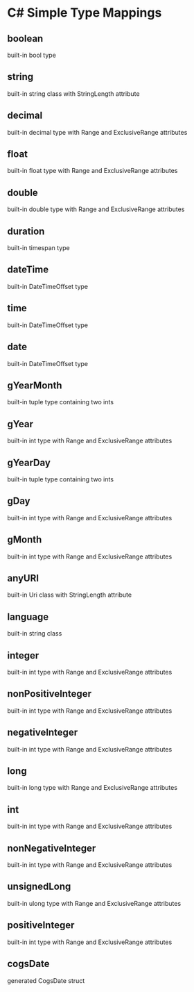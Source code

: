 # C# Simple Type Mappings

## boolean
built-in bool type

## string
built-in string class with StringLength attribute

## decimal
built-in decimal type with Range and ExclusiveRange attributes

## float
built-in float type with Range and ExclusiveRange attributes

## double
built-in double type with Range and ExclusiveRange attributes

## duration
built-in timespan type

## dateTime
built-in DateTimeOffset type

## time
built-in DateTimeOffset type 

## date
built-in DateTimeOffset type

## gYearMonth
built-in tuple type containing two ints

## gYear
built-in int type with Range and ExclusiveRange attributes

## gYearDay
built-in tuple type containing two ints

## gDay
built-in int type with Range and ExclusiveRange attributes

## gMonth
built-in int type with Range and ExclusiveRange attributes

## anyURI
built-in Uri class with StringLength attribute

## language
built-in string class

## integer
built-in int type with Range and ExclusiveRange attributes

## nonPositiveInteger
built-in int type with Range and ExclusiveRange attributes

## negativeInteger
built-in int type with Range and ExclusiveRange attributes

## long
built-in long type with Range and ExclusiveRange attributes

## int
built-in int type with Range and ExclusiveRange attributes

## nonNegativeInteger
built-in int type with Range and ExclusiveRange attributes

## unsignedLong
built-in ulong type with Range and ExclusiveRange attributes

## positiveInteger
built-in int type with Range and ExclusiveRange attributes

## cogsDate
generated CogsDate struct
